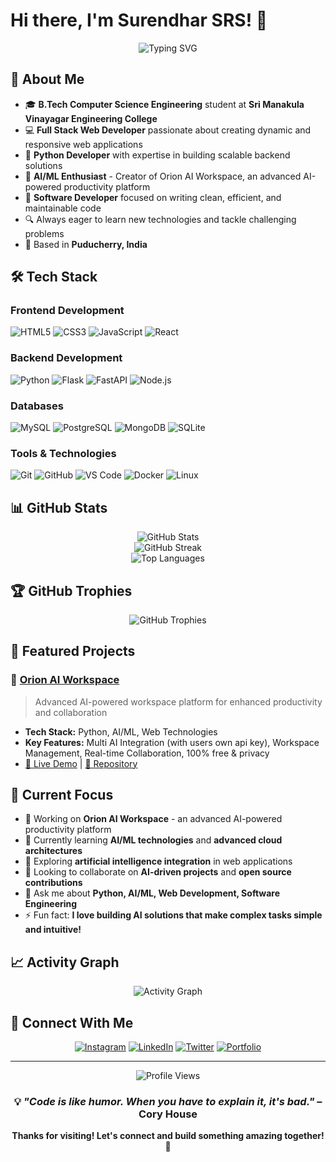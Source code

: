# Hi there, I'm Surendhar SRS! 👋

<center><div align="center">
  <img src="https://readme-typing-svg.herokuapp.com?font=Fira+Code&pause=1000&width=435&lines=Full+Stack+Web+Developer;Python+Developer;Software+Engineer;Computer+Science+Student" alt="Typing SVG" />
</div></center>

## 🚀 About Me

- 🎓 **B.Tech Computer Science Engineering** student at **Sri Manakula Vinayagar Engineering College**
- 💻 **Full Stack Web Developer** passionate about creating dynamic and responsive web applications
- 🐍 **Python Developer** with expertise in building scalable backend solutions
- 🤖 **AI/ML Enthusiast** - Creator of Orion AI Workspace, an advanced AI-powered productivity platform
- 🌟 **Software Developer** focused on writing clean, efficient, and maintainable code
- 🔍 Always eager to learn new technologies and tackle challenging problems
- 📍 Based in **Puducherry, India**

## 🛠️ Tech Stack

### Frontend Development
![HTML5](https://img.shields.io/badge/html5-%23E34F26.svg?style=for-the-badge&logo=html5&logoColor=white)
![CSS3](https://img.shields.io/badge/css3-%231572B6.svg?style=for-the-badge&logo=css3&logoColor=white)
![JavaScript](https://img.shields.io/badge/javascript-%23323330.svg?style=for-the-badge&logo=javascript&logoColor=%23F7DF1E)
![React](https://img.shields.io/badge/react-%2320232a.svg?style=for-the-badge&logo=react&logoColor=%2361DAFB)

### Backend Development
![Python](https://img.shields.io/badge/python-3670A0?style=for-the-badge&logo=python&logoColor=ffdd54)
![Flask](https://img.shields.io/badge/flask-%23000.svg?style=for-the-badge&logo=flask&logoColor=white)
![FastAPI](https://img.shields.io/badge/FastAPI-005571?style=for-the-badge&logo=fastapi)
![Node.js](https://img.shields.io/badge/node.js-6DA55F?style=for-the-badge&logo=node.js&logoColor=white)

### Databases
![MySQL](https://img.shields.io/badge/mysql-%2300f.svg?style=for-the-badge&logo=mysql&logoColor=white)
![PostgreSQL](https://img.shields.io/badge/postgresql-%23316192.svg?style=for-the-badge&logo=postgresql&logoColor=white)
![MongoDB](https://img.shields.io/badge/MongoDB-%234ea94b.svg?style=for-the-badge&logo=mongodb&logoColor=white)
![SQLite](https://img.shields.io/badge/sqlite-%2307405e.svg?style=for-the-badge&logo=sqlite&logoColor=white)

### Tools & Technologies
![Git](https://img.shields.io/badge/git-%23F05033.svg?style=for-the-badge&logo=git&logoColor=white)
![GitHub](https://img.shields.io/badge/github-%23121011.svg?style=for-the-badge&logo=github&logoColor=white)
![VS Code](https://img.shields.io/badge/Visual%20Studio%20Code-0078d7.svg?style=for-the-badge&logo=visual-studio-code&logoColor=white)
![Docker](https://img.shields.io/badge/docker-%230db7ed.svg?style=for-the-badge&logo=docker&logoColor=white)
![Linux](https://img.shields.io/badge/Linux-FCC624?style=for-the-badge&logo=linux&logoColor=black)

## 📊 GitHub Stats

<div align="center">
  <img src="https://github-readme-stats.vercel.app/api?username=Surendhar-SRS&theme=dark&hide_border=false&include_all_commits=true&count_private=true" alt="GitHub Stats" />
  <br/>
  <img src="https://github-readme-streak-stats.herokuapp.com/?user=Surendhar-SRS&theme=dark&hide_border=false" alt="GitHub Streak" />
  <br/>
  <img src="https://github-readme-stats.vercel.app/api/top-langs/?username=Surendhar-SRS&theme=dark&hide_border=false&include_all_commits=true&count_private=true&layout=compact" alt="Top Languages" />
</div>

## 🏆 GitHub Trophies
<div align="center">
  <img src="https://github-profile-trophy.vercel.app/?username=Surendhar-SRS&theme=dark&no-frame=false&no-bg=true&margin-w=4" alt="GitHub Trophies" />
</div>

## 🌟 Featured Projects

### 🤖 [Orion AI Workspace](https://orionaiworkspace.tech)
> Advanced AI-powered workspace platform for enhanced productivity and collaboration
- **Tech Stack:** Python, AI/ML, Web Technologies
- **Key Features:** Multi AI Integration (with users own api key), Workspace Management, Real-time Collaboration, 100% free & privacy
- [🔗 Live Demo](https://orionaiworkspace.tech) | [📂 Repository](https://github.com/Surendhar-SRS/orion-ai)

## 🎯 Current Focus

- 🔭 Working on **Orion AI Workspace** - an advanced AI-powered productivity platform
- 🌱 Currently learning **AI/ML technologies** and **advanced cloud architectures**
- 🤖 Exploring **artificial intelligence integration** in web applications
- 👯 Looking to collaborate on **AI-driven projects** and **open source contributions**
- 💬 Ask me about **Python, AI/ML, Web Development, Software Engineering**
- ⚡ Fun fact: **I love building AI solutions that make complex tasks simple and intuitive!**

## 📈 Activity Graph
<div align="center">
  <img src="https://github-readme-activity-graph.vercel.app/graph?username=Surendhar-SRS&theme=react-dark&bg_color=20232a&hide_border=true" alt="Activity Graph" />
</div>

## 🤝 Connect With Me

<div align="center">
  
[![Instagram](https://img.shields.io/badge/Instagram-%23E4405F.svg?style=for-the-badge&logo=Instagram&logoColor=white)](https://instagram.com/surendhar_srs)
[![LinkedIn](https://img.shields.io/badge/linkedin-%230077B5.svg?style=for-the-badge&logo=linkedin&logoColor=white)](https://linkedin.com/in/surendhar-srs)
[![Twitter](https://img.shields.io/badge/Twitter-%231DA1F2.svg?style=for-the-badge&logo=Twitter&logoColor=white)](https://twitter.com/surendhar_srs)
[![Portfolio](https://img.shields.io/badge/Portfolio-%23000000.svg?style=for-the-badge&logo=firefox&logoColor=#FF7139)](https://surendharsrs.tech)

</div>

---

<div align="center">
  <img src="https://komarev.com/ghpvc/?username=Surendhar-SRS&label=Profile%20views&color=0e75b6&style=flat" alt="Profile Views" />
  
  ### 💡 *"Code is like humor. When you have to explain it, it's bad."* – Cory House
  
  **Thanks for visiting! Let's connect and build something amazing together! 🚀**
</div>
